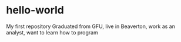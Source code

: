 # hello-world
My first repository
Graduated from GFU, live in Beaverton, work as an analyst, want to learn how to program
